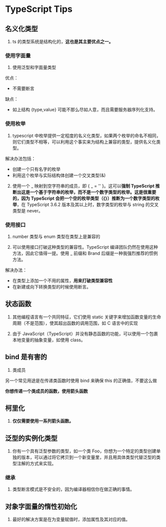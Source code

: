 # TypeScript Tips

## 名义化类型

1. ts 的类型系统是结构化的，**这也是其主要优点之一。**

### 使用字面量

1. 使用泛型和字面量类型

优点：

- 不需要断言

缺点：

- 如上结构 {type,value} 可能不那么尽如人意，而且需要服务器序列化支持。

### 使用枚举

1. typescript 中枚举提供一定程度的名义化类型，如果两个枚举的命名不相同，则它们类型不相等，可以利用这个事实来为结构上兼容的类型，提供名义化类型。

解决办法包括：

- 创建一个只有名字的枚举
- 利用这个枚举与实际结构体创建一个交叉类型(&)

2. 使用一个 _ 映射到空字符串的成员，即 { _ = '' }。这可以**强制 TypeScript 推断出这是一个基于字符串的枚举，而不是一个数字类型的枚举。这是很重要的，因为 TypeScript 会把一个空的枚举类型（{}）推断为一个数字类型的枚举**，在 TypeScript 3.6.2 版本及其以上时，数字类型的枚举与 string 的交叉类型是 never。

### 使用接口

1. number 类型与 enum 类型在类型上是兼容的

2. 可以使用接口打破这种类型的兼容性。TypeScript 编译团队仍然在使用这种方法，因此它值得一提。使用 \_ 前缀和 Brand 后缀是一种我强烈推荐的惯例方法。

解决办法：

- 在类型上添加一个不用的属性，**用来打破类型兼容性**
- 在新建或向下转换类型的时候使用断言。

## 状态函数

1. 其他编程语言有一个共同特征，它们使用 static 关键字来增加函数变量的生命周期（不是范围），使其超出函数的调用范围，如 C 语言中的实现

2. 由于 JavaScript（TypeScript）并没有静态函数的功能，可以使用一个包裹本地变量的抽象变量，如使用 class。

## bind 是有害的

1. 类成员

另一个常见用途是在传递类函数时使用 bind 来确保 this 的正确值，不要这么做

**你想传递一个类成员的函数，使用箭头函数**

## 柯里化

1. **仅仅需要使用一系列箭头函数。**

## 泛型的实例化类型

1. 你有一个具有泛型参数的类型，如一个类 Foo，你想为一个特定的类型创建单独的版本，可以通过将它拷贝到一个新变量里，并且用具体类型代替泛型的类型注解的方式来实现。

### 继承

1. 类型断言模式是不安全的，因为编译器相信你在做正确的事情。

## 对象字面量的惰性初始化

1. 最好的解决方案是在为变量赋值时，添加属性及其对应的值。
